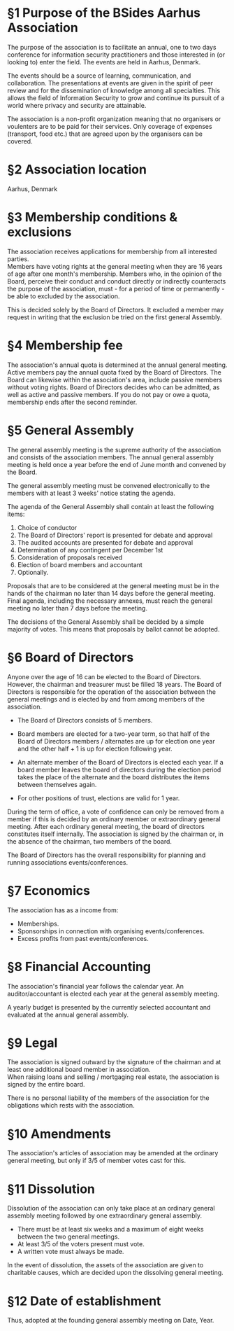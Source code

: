 # §1 Purpose of the BSides Aarhus Association
The purpose of the association is to facilitate an annual, one to two days conference for information security practitioners and those interested in (or looking to) enter the field. The events are held in Aarhus, Denmark.

The events should be a source of learning, communication, and collaboration. The presentations at events are given in the spirit of peer review and for the dissemination of knowledge among all specialties.  This allows the field of Information Security to grow and continue its pursuit of a world where privacy and security are attainable.

The association is a non-profit organization meaning that no organisers or voulenters are to be paid for their services.
Only coverage of expenses (transport, food etc.) that are agreed upon by the organisers can be covered.

# §2 Association location
Aarhus, Denmark

# §3 Membership conditions & exclusions
The association receives applications for membership from all interested parties.  
Members have voting rights at the general meeting when they are 16 years of age after one month's membership.
Members who, in the opinion of the Board, perceive their conduct and conduct directly or indirectly counteracts the purpose of the association, must - for a period of time or permanently - be able to excluded by the association.

This is decided solely by the Board of Directors. 
It excluded a member may request in writing that the exclusion be tried on the first general Assembly.

# §4 Membership fee
The association's annual quota is determined at the annual general meeting. Active
members pay the annual quota fixed by the Board of Directors. The Board can likewise
within the association's area, include passive members without voting rights. Board of Directors
decides who can be admitted, as well as active and passive members.
If you do not pay or owe a quota, membership ends after the second reminder.

# §5 General Assembly
The general assembly meeting is the supreme authority of the association and consists of the association
members. The annual general assembly meeting is held once a year before the end of June
month and convened by the Board.

The general assembly meeting must be convened electronically to the members with at least 3 weeks' notice
stating the agenda.

The agenda of the General Assembly shall contain at least the following items:
1. Choice of conductor
2. The Board of Directors' report is presented for debate and approval
3. The audited accounts are presented for debate and approval
4. Determination of any contingent per December 1st
5. Consideration of proposals received
6. Election of board members and accountant
7. Optionally.

Proposals that are to be considered at the general meeting must be in the hands of the chairman
no later than 14 days before the general meeting. Final agenda, including the necessary annexes, must reach the general meeting no later than 7 days before the meeting.

The decisions of the General Assembly shall be decided by a simple majority of votes.
This means that proposals by ballot cannot be adopted.

# §6 Board of Directors
Anyone over the age of 16 can be elected to the Board of Directors.
However, the chairman and treasurer must be filled 18 years.
The Board of Directors is responsible for the operation of the association between the general meetings and is elected by and from among
members of the association.

* The Board of Directors consists of 5 members.

* Board members are elected for a two-year term, so that half of the Board of Directors members / alternates are up for election one year and the other half + 1 is up for election following year.

* An alternate member of the Board of Directors is elected each year. If a board member leaves the board of directors during the election period takes the place of the alternate and the board distributes the items between themselves again.

* For other positions of trust, elections are valid for 1 year.

During the term of office, a vote of confidence can only be removed from a member if this is decided by an ordinary member
or extraordinary general meeting. After each ordinary general meeting, the board of directors constitutes itself internally.
The association is signed by the chairman or, in the absence of the chairman, two members of the board.

The Board of Directors has the overall responsibility for planning and running associations events/conferences.

# §7 Economics
The association has as a income from:
* Memberships.
* Sponsorships in connection with organising events/conferences.
* Excess profits from past events/conferences.

# §8 Financial Accounting
The association's financial year follows the calendar year.
An auditor/accountant is elected each year at the general assembly meeting.

A yearly budget is presented by the currently selected accountant and evaluated at the annual general assembly.

# §9 Legal
The association is signed outward by the signature of the chairman and at least one additional board member in association.  
When raising loans and selling / mortgaging real estate, the association is signed by the entire board.

There is no personal liability of the members of the association for the obligations which
rests with the association.

# §10 Amendments
The association's articles of association may be amended at the ordinary general meeting, but only if 3/5 of member
votes cast for this.

# §11 Dissolution
Dissolution of the association can only take place at an ordinary general assembly meeting followed by one
extraordinary general assembly. 

* There must be at least six weeks and a maximum of eight weeks between the two general meetings.
* At least 3/5 of the voters present must vote.
* A written vote must always be made.

In the event of dissolution, the assets of the association are given to charitable causes, which are decided upon
the dissolving general meeting.

# §12 Date of establishment
Thus, adopted at the founding general assembly meeting on Date, Year.
